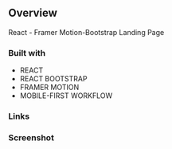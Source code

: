 ## Overview
React - Framer Motion-Bootstrap Landing Page

### Built with

- REACT
- REACT BOOTSTRAP
- FRAMER MOTION
- MOBILE-FIRST WORKFLOW


### Links

### Screenshot